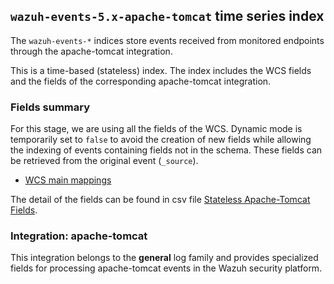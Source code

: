 ## `wazuh-events-5.x-apache-tomcat` time series index

The `wazuh-events-*` indices store events received from monitored endpoints through the apache-tomcat integration.

This is a time-based (stateless) index. The index includes the WCS fields and the fields of the corresponding apache-tomcat integration.

### Fields summary

For this stage, we are using all the fields of the WCS. Dynamic mode is temporarily set to `false` to avoid the creation of new fields while allowing the indexing of events containing fields not in the schema. These fields can be retrieved from the original event (`_source`).

- [WCS main mappings](../../stateless/docs/fields.csv)

The detail of the fields can be found in csv file [Stateless Apache-Tomcat Fields](fields.csv).

### Integration: apache-tomcat

This integration belongs to the **general** log family and provides specialized fields for processing apache-tomcat events in the Wazuh security platform.
